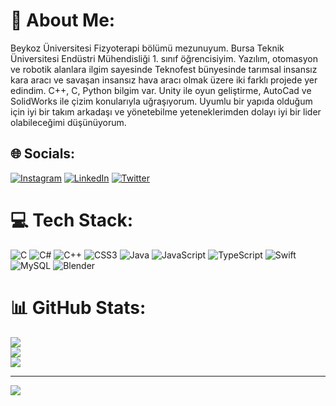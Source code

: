 # 💫 About Me:
Beykoz Üniversitesi Fizyoterapi bölümü mezunuyum. Bursa Teknik Üniversitesi Endüstri Mühendisliği 1. sınıf öğrencisiyim. Yazılım, otomasyon ve robotik alanlara ilgim sayesinde Teknofest bünyesinde tarımsal insansız kara aracı ve savaşan insansız hava aracı olmak üzere iki farklı projede yer edindim. C++, C, Python bilgim var. Unity ile oyun geliştirme, AutoCad ve SolidWorks ile çizim konularıyla uğraşıyorum. Uyumlu bir yapıda olduğum için iyi bir takım arkadaşı ve yönetebilme yeteneklerimden dolayı iyi bir lider olabileceğimi düşünüyorum. 


## 🌐 Socials:
[![Instagram](https://img.shields.io/badge/Instagram-%23E4405F.svg?logo=Instagram&logoColor=white)](https://instagram.com/sedaayik) [![LinkedIn](https://img.shields.io/badge/LinkedIn-%230077B5.svg?logo=linkedin&logoColor=white)](https://linkedin.com/in/sedaayij) [![Twitter](https://img.shields.io/badge/Twitter-%231DA1F2.svg?logo=Twitter&logoColor=white)](https://twitter.com/sedaayik) 

# 💻 Tech Stack:
![C](https://img.shields.io/badge/c-%2300599C.svg?style=for-the-badge&logo=c&logoColor=white) ![C#](https://img.shields.io/badge/c%23-%23239120.svg?style=for-the-badge&logo=c-sharp&logoColor=white) ![C++](https://img.shields.io/badge/c++-%2300599C.svg?style=for-the-badge&logo=c%2B%2B&logoColor=white) ![CSS3](https://img.shields.io/badge/css3-%231572B6.svg?style=for-the-badge&logo=css3&logoColor=white) ![Java](https://img.shields.io/badge/java-%23ED8B00.svg?style=for-the-badge&logo=java&logoColor=white) ![JavaScript](https://img.shields.io/badge/javascript-%23323330.svg?style=for-the-badge&logo=javascript&logoColor=%23F7DF1E) ![TypeScript](https://img.shields.io/badge/typescript-%23007ACC.svg?style=for-the-badge&logo=typescript&logoColor=white) ![Swift](https://img.shields.io/badge/swift-F54A2A?style=for-the-badge&logo=swift&logoColor=white) ![MySQL](https://img.shields.io/badge/mysql-%2300f.svg?style=for-the-badge&logo=mysql&logoColor=white) ![Blender](https://img.shields.io/badge/blender-%23F5792A.svg?style=for-the-badge&logo=blender&logoColor=white)
# 📊 GitHub Stats:
![](https://github-readme-stats.vercel.app/api?username=sedaayik&theme=dark&hide_border=false&include_all_commits=false&count_private=false)<br/>
![](https://github-readme-streak-stats.herokuapp.com/?user=sedaayik&theme=dark&hide_border=false)<br/>
![](https://github-readme-stats.vercel.app/api/top-langs/?username=sedaayik&theme=dark&hide_border=false&include_all_commits=false&count_private=false&layout=compact)

---
[![](https://visitcount.itsvg.in/api?id=sedaayik&icon=0&color=0)](https://visitcount.itsvg.in)

<!-- Proudly created with GPRM ( https://gprm.itsvg.in ) -->
